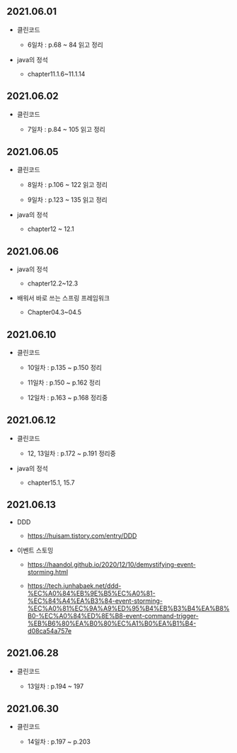 ## 2021.06.01

- 클린코드

  - 6일차 : p.68 ~ 84 읽고 정리

- java의 정석

  - chapter11.1.6~11.1.14

## 2021.06.02

- 클린코드

  - 7일차 : p.84 ~ 105 읽고 정리

## 2021.06.05

- 클린코드

  - 8일차 : p.106 ~ 122 읽고 정리

  - 9일차 : p.123 ~ 135 읽고 정리

- java의 정석

  - chapter12 ~ 12.1

## 2021.06.06

- java의 정석
  
  - chapter12.2~12.3

- 배워서 바로 쓰는 스프링 프레임워크

  - Chapter04.3~04.5


## 2021.06.10

- 클린코드

  - 10일차 : p.135 ~ p.150 정리

  - 11일차 : p.150 ~ p.162 정리

  - 12일차 : p.163 ~ p.168 정리중

## 2021.06.12

- 클린코드

  - 12, 13일차 : p.172 ~ p.191 정리중

- java의 정석

  - chapter15.1, 15.7

## 2021.06.13

- DDD
  
  - https://huisam.tistory.com/entry/DDD

- 이벤트 스토밍

  - https://haandol.github.io/2020/12/10/demystifying-event-storming.html

  - https://tech.junhabaek.net/ddd-%EC%A0%84%EB%9E%B5%EC%A0%81-%EC%84%A4%EA%B3%84-event-storming-%EC%A0%81%EC%9A%A9%ED%95%B4%EB%B3%B4%EA%B8%B0-%EC%A0%84%ED%8E%B8-event-command-trigger-%EB%B6%80%EA%B0%80%EC%A1%B0%EA%B1%B4-d08ca54a757e

## 2021.06.28

- 클린코드

  - 13일차 : p.194 ~ 197

## 2021.06.30

- 클린코드

  - 14일차 : p.197 ~ p.203
